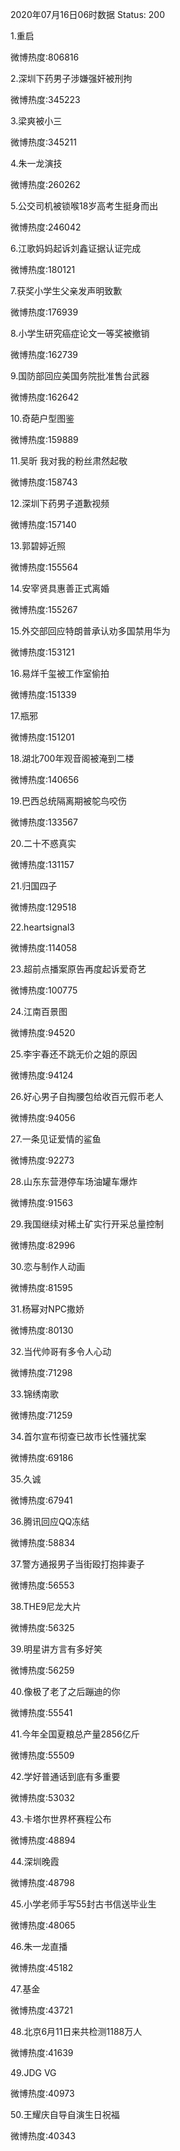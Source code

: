 2020年07月16日06时数据
Status: 200

1.重启

微博热度:806816

2.深圳下药男子涉嫌强奸被刑拘

微博热度:345223

3.梁爽被小三

微博热度:345211

4.朱一龙演技

微博热度:260262

5.公交司机被锁喉18岁高考生挺身而出

微博热度:246042

6.江歌妈妈起诉刘鑫证据认证完成

微博热度:180121

7.获奖小学生父亲发声明致歉

微博热度:176939

8.小学生研究癌症论文一等奖被撤销

微博热度:162739

9.国防部回应美国务院批准售台武器

微博热度:162642

10.奇葩户型图鉴

微博热度:159889

11.吴昕 我对我的粉丝肃然起敬

微博热度:158743

12.深圳下药男子道歉视频

微博热度:157140

13.郭碧婷近照

微博热度:155564

14.安宰贤具惠善正式离婚

微博热度:155267

15.外交部回应特朗普承认劝多国禁用华为

微博热度:153121

16.易烊千玺被工作室偷拍

微博热度:151339

17.瓶邪

微博热度:151201

18.湖北700年观音阁被淹到二楼

微博热度:140656

19.巴西总统隔离期被鸵鸟咬伤

微博热度:133567

20.二十不惑真实

微博热度:131157

21.归国四子

微博热度:129518

22.heartsignal3

微博热度:114058

23.超前点播案原告再度起诉爱奇艺

微博热度:100775

24.江南百景图

微博热度:94520

25.李宇春还不跳无价之姐的原因

微博热度:94124

26.好心男子自掏腰包给收百元假币老人

微博热度:94056

27.一条见证爱情的鲨鱼

微博热度:92273

28.山东东营港停车场油罐车爆炸

微博热度:91563

29.我国继续对稀土矿实行开采总量控制

微博热度:82996

30.恋与制作人动画

微博热度:81595

31.杨幂对NPC撒娇

微博热度:80130

32.当代帅哥有多令人心动

微博热度:71298

33.锦绣南歌

微博热度:71259

34.首尔宣布彻查已故市长性骚扰案

微博热度:69186

35.久诚

微博热度:67941

36.腾讯回应QQ冻结

微博热度:58834

37.警方通报男子当街殴打抱摔妻子

微博热度:56553

38.THE9尼龙大片

微博热度:56325

39.明星讲方言有多好笑

微博热度:56259

40.像极了老了之后蹦迪的你

微博热度:55541

41.今年全国夏粮总产量2856亿斤

微博热度:55509

42.学好普通话到底有多重要

微博热度:53032

43.卡塔尔世界杯赛程公布

微博热度:48894

44.深圳晚霞

微博热度:48798

45.小学老师手写55封古书信送毕业生

微博热度:48065

46.朱一龙直播

微博热度:45182

47.基金

微博热度:43721

48.北京6月11日来共检测1188万人

微博热度:41639

49.JDG VG

微博热度:40973

50.王耀庆自导自演生日祝福

微博热度:40343

